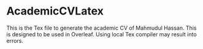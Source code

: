 # AcademicCVLatex
This is the Tex file to generate the academic CV of Mahmudul Hassan.
This is designed to be used in Overleaf. 
Using local Tex compiler may result into errors.